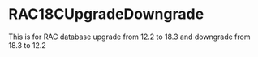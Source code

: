 # RAC18CUpgradeDowngrade
This is for RAC database upgrade from 12.2 to 18.3 and downgrade from 18.3 to 12.2
